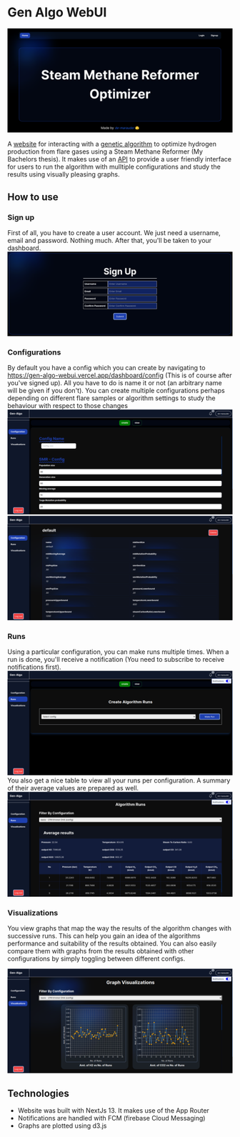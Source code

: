 # Gen Algo WebUI

<img src="./assets/images/gen_algo.png" alt="gen-algo" >

A [website](https://gen-algo-webui.vercel.app/) for interacting with a [genetic algorithm](http://github.com/de-marauder/genetics_algorithm) to optimize hydrogen production from flare gases using a Steam Methane Reformer (My Bachelors thesis). It makes use of an [API](http://github.com/de-marauder/gen-algo-api) to provide a user friendly interface for users to run the algorithm with mulltiple configurations and study the results using visually pleasing graphs.

## How to use

### Sign up
First of all, you have to create a user account. We just need a username, email and password. Nothing much. After that, you'll be taken to your dashboard.
<img src="./assets/images/gen_algo_sign_up.png" alt="sign_up">

### Configurations
By default you have a config which you can create by navigating to https://gen-algo-webui.vercel.app/dashboard/config (This is of course after you've signed up). All you have to do is name it or not (an arbitrary name will be given if you don't). You can create multiple configurations perhaps depending on different flare samples or algorithm settings to study the behaviour with respect to those changes
<img src="./assets/images/create_config.png" alt="create-config">
<br>
<img src="./assets/images/example_config.png" alt="example-config">

### Runs
Using a particular configuration, you can make runs multiple times. When a run is done, you'll receive a notification (You need to subscribe to receive notifications first). 
<img src="./assets/images/create_run.png" alt="create-run">
You also get a nice table to view all your runs per configuration. A summary of their average values are prepared as well.
<img src="./assets/images/runs_table.png" alt="runs-table">

### Visualizations
You view graphs that map the way the results of the algorithm changes with successive runs. This can help you gain an idea of the algorithms performance and suitability of the results obtained. You can also easily compare them with graphs from the results obtained with other configurations by simply toggling between different configs.

<img src="./assets/images/visualizations.png" alt="visualizations">

## Technologies
- Website was built with NextJs 13. It makes use of the App Router
- Notifications are handled with FCM (firebase Cloud Messaging)
- Graphs are plotted using d3.js
